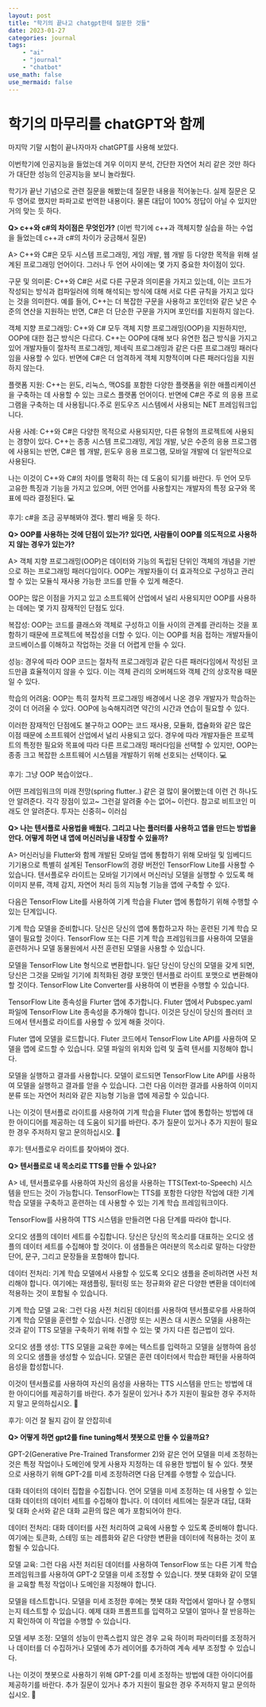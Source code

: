 ```yaml
---
layout: post
title: "학기의 끝나고 chatgpt한테 질문한 것들"
date: 2023-01-27  
categories: journal
tags: 
    - "ai"
    - "journal"
    - "chatbot"
use_math: false
use_mermaid: false
---
```


# 학기의 마무리를 chatGPT와 함께

마지막 기말 시험이 끝나자마자 chatGPT를 사용해 보았다. 

이번학기에 인공지능을 들었는데 겨우 이미지 분석, 간단한 자연어 처리 같은 것만 하다가 대단한 성능의 인공지능을 보니 놀라웠다. 

학기가 끝난 기념으로 관련 질문을 해봤는데 질문한 내용을 적어놓는다. 실제 질문은 모두 영어로 했지만 파파고로 번역한 내용이다. 물론 대답이 100% 정답이 아닐 수 있지만 거의 맞는 듯 하다.


**Q> c++와 c#의 차이점은 무엇인가?** (이번 학기에 c++과 객체지향 실습을 하는 수업을 들었는데 c++과 c#의 차이가 궁금해서 질문)


A> C++와 C#은 모두 시스템 프로그래밍, 게임 개발, 웹 개발 등 다양한 목적을 위해 설계된 프로그래밍 언어이다. 그러나 두 언어 사이에는 몇 가지 중요한 차이점이 있다.

구문 및 의미론: C++와 C#은 서로 다른 구문과 의미론을 가지고 있는데, 이는 코드가 작성되는 방식과 컴파일러에 의해 해석되는 방식에 대해 서로 다른 규칙을 가지고 있다는 것을 의미한다. 예를 들어, C++는 더 복잡한 구문을 사용하고 포인터와 같은 낮은 수준의 연산을 지원하는 반면, C#은 더 단순한 구문을 가지며 포인터를 지원하지 않는다.

객체 지향 프로그래밍: C++와 C# 모두 객체 지향 프로그래밍(OOP)을 지원하지만, OOP에 대한 접근 방식은 다르다. C++는 OOP에 대해 보다 유연한 접근 방식을 가지고 있어 개발자들이 절차적 프로그래밍, 제네릭 프로그래밍과 같은 다른 프로그래밍 패러다임을 사용할 수 있다. 반면에 C#은 더 엄격하게 객체 지향적이며 다른 패러다임을 지원하지 않는다.

플랫폼 지원: C++는 윈도, 리눅스, 맥OS를 포함한 다양한 플랫폼을 위한 애플리케이션을 구축하는 데 사용할 수 있는 크로스 플랫폼 언어이다. 반면에 C#은 주로 의 응용 프로그램을 구축하는 데 사용됩니다.주로 윈도우즈 시스템에서 사용되는 NET 프레임워크입니다.

사용 사례: C++와 C#은 다양한 목적으로 사용되지만, 다른 유형의 프로젝트에 사용되는 경향이 있다. C++는 종종 시스템 프로그래밍, 게임 개발, 낮은 수준의 응용 프로그램에 사용되는 반면, C#은 웹 개발, 윈도우 응용 프로그램, 모바일 개발에 더 일반적으로 사용된다.

나는 이것이 C++와 C#의 차이를 명확히 하는 데 도움이 되기를 바란다. 두 언어 모두 고유한 특징과 기능을 가지고 있으며, 어떤 언어를 사용할지는 개발자의 특정 요구와 목표에 따라 결정된다. 💻

후기: c#을 조금 공부해봐야 겠다. 빨리 배울 듯 하다.


**Q> OOP를 사용하는 것에 단점이 있는가? 있다면, 사람들이 OOP를 의도적으로 사용하지 않는 경우가 있는가?**

A> 객체 지향 프로그래밍(OOP)은 데이터와 기능의 독립된 단위인 객체의 개념을 기반으로 하는 프로그래밍 패러다임이다. OOP는 개발자들이 더 효과적으로 구성하고 관리할 수 있는 모듈식 재사용 가능한 코드를 만들 수 있게 해준다.

OOP는 많은 이점을 가지고 있고 소프트웨어 산업에서 널리 사용되지만 OOP를 사용하는 데에는 몇 가지 잠재적인 단점도 있다.

복잡성: OOP는 코드를 클래스와 객체로 구성하고 이들 사이의 관계를 관리하는 것을 포함하기 때문에 프로젝트에 복잡성을 더할 수 있다. 이는 OOP를 처음 접하는 개발자들이 코드베이스를 이해하고 작업하는 것을 더 어렵게 만들 수 있다.

성능: 경우에 따라 OOP 코드는 절차적 프로그래밍과 같은 다른 패러다임에서 작성된 코드만큼 효율적이지 않을 수 있다. 이는 객체 관리의 오버헤드와 객체 간의 상호작용 때문일 수 있다.

학습의 어려움: OOP는 특히 절차적 프로그래밍 배경에서 나온 경우 개발자가 학습하는 것이 더 어려울 수 있다. OOP에 능숙해지려면 약간의 시간과 연습이 필요할 수 있다.

이러한 잠재적인 단점에도 불구하고 OOP는 코드 재사용, 모듈화, 캡슐화와 같은 많은 이점 때문에 소프트웨어 산업에서 널리 사용되고 있다. 경우에 따라 개발자들은 프로젝트의 특정한 필요와 목표에 따라 다른 프로그래밍 패러다임을 선택할 수 있지만, OOP는 종종 크고 복잡한 소프트웨어 시스템을 개발하기 위해 선호되는 선택이다. 💻

후기: 그냥 OOP 복습이었다..



어떤 프레임워크의 미래 전망(spring flutter..) 같은 걸 많이 물어봤는데 이런 건 하나도 안 알려준다. 각각 장점이 있고~ 그런걸 알려줄 수는 없어~ 이런다. 참고로 비트코인 미래도 안 알려준다. 투자는 신중히~ 이러심



**Q> 나는 텐서플로 사용법을 배웠다. 그리고 나는 플러터를 사용하고 앱을 만드는 방법을 안다. 어떻게 하면 내 앱에 머신러닝을 내장할 수 있을까?**

A> 머신러닝을 Flutter와 함께 개발된 모바일 앱에 통합하기 위해 모바일 및 임베디드 기기용으로 특별히 설계된 TensorFlow의 경량 버전인 TensorFlow Lite를 사용할 수 있습니다. 텐서플로우 라이트는 모바일 기기에서 머신러닝 모델을 실행할 수 있도록 해 이미지 분류, 객체 감지, 자연어 처리 등의 지능형 기능을 앱에 구축할 수 있다.

다음은 TensorFlow Lite를 사용하여 기계 학습을 Fluter 앱에 통합하기 위해 수행할 수 있는 단계입니다.

기계 학습 모델을 준비합니다. 당신은 당신의 앱에 통합하고자 하는 훈련된 기계 학습 모델이 필요할 것이다. TensorFlow 또는 다른 기계 학습 프레임워크를 사용하여 모델을 훈련하거나 모델 동물원에서 사전 훈련된 모델을 사용할 수 있습니다.

모델을 TensorFlow Lite 형식으로 변환합니다. 일단 당신이 당신의 모델을 갖게 되면, 당신은 그것을 모바일 기기에 최적화된 경량 포맷인 텐서플로 라이트 포맷으로 변환해야 할 것이다. TensorFlow Lite Converter를 사용하여 이 변환을 수행할 수 있습니다.

TensorFlow Lite 종속성을 Flurter 앱에 추가합니다. Fluter 앱에서 Pubspec.yaml 파일에 TensorFlow Lite 종속성을 추가해야 합니다. 이것은 당신이 당신의 플러터 코드에서 텐서플로 라이트를 사용할 수 있게 해줄 것이다.

Fluter 앱에 모델을 로드합니다. Fluter 코드에서 TensorFlow Lite API를 사용하여 모델을 앱에 로드할 수 있습니다. 모델 파일의 위치와 입력 및 출력 텐서를 지정해야 합니다.

모델을 실행하고 결과를 사용합니다. 모델이 로드되면 TensorFlow Lite API를 사용하여 모델을 실행하고 결과를 얻을 수 있습니다. 그런 다음 이러한 결과를 사용하여 이미지 분류 또는 자연어 처리와 같은 지능형 기능을 앱에 제공할 수 있습니다.

나는 이것이 텐서플로 라이트를 사용하여 기계 학습을 Fluter 앱에 통합하는 방법에 대한 아이디어를 제공하는 데 도움이 되기를 바란다. 추가 질문이 있거나 추가 지원이 필요한 경우 주저하지 말고 문의하십시오. 🤖

후기: 텐서플로우 라이트를 찾아봐야 겠다.



**Q> 텐서플로로 내 목소리로 TTS를 만들 수 있나요?**


A> 네, 텐서플로우를 사용하여 자신의 음성을 사용하는 TTS(Text-to-Speech) 시스템을 만드는 것이 가능합니다. TensorFlow는 TTS를 포함한 다양한 작업에 대한 기계 학습 모델을 구축하고 훈련하는 데 사용할 수 있는 기계 학습 프레임워크이다.

TensorFlow를 사용하여 TTS 시스템을 만들려면 다음 단계를 따라야 합니다.

오디오 샘플의 데이터 세트를 수집합니다. 당신은 당신의 목소리를 대표하는 오디오 샘플의 데이터 세트를 수집해야 할 것이다. 이 샘플들은 여러분의 목소리로 말하는 다양한 단어, 문구, 그리고 문장들을 포함해야 합니다.

데이터 전처리: 기계 학습 모델에서 사용할 수 있도록 오디오 샘플을 준비하려면 사전 처리해야 합니다. 여기에는 재샘플링, 필터링 또는 정규화와 같은 다양한 변환을 데이터에 적용하는 것이 포함될 수 있습니다.

기계 학습 모델 교육: 그런 다음 사전 처리된 데이터를 사용하여 텐서플로우를 사용하여 기계 학습 모델을 훈련할 수 있습니다. 신경망 또는 시퀀스 대 시퀀스 모델을 사용하는 것과 같이 TTS 모델을 구축하기 위해 취할 수 있는 몇 가지 다른 접근법이 있다.

오디오 샘플 생성: TTS 모델을 교육한 후에는 텍스트를 입력하고 모델을 실행하여 음성의 오디오 샘플을 생성할 수 있습니다. 모델은 훈련 데이터에서 학습한 패턴을 사용하여 음성을 합성합니다.

이것이 텐서플로를 사용하여 자신의 음성을 사용하는 TTS 시스템을 만드는 방법에 대한 아이디어를 제공하기를 바란다. 추가 질문이 있거나 추가 지원이 필요한 경우 주저하지 말고 문의하십시오. 🤖

후기: 이건 잘 될지 감이 잘 안잡히네


**Q> 어떻게 하면 gpt2를 fine tuning해서 챗봇으로 만들 수 있을까요?**

GPT-2(Generative Pre-Trained Transformer 2)와 같은 언어 모델을 미세 조정하는 것은 특정 작업이나 도메인에 맞게 사용자 지정하는 데 유용한 방법이 될 수 있다. 챗봇으로 사용하기 위해 GPT-2를 미세 조정하려면 다음 단계를 수행할 수 있습니다.

대화 데이터의 데이터 집합을 수집합니다. 언어 모델을 미세 조정하는 데 사용할 수 있는 대화 데이터의 데이터 세트를 수집해야 합니다. 이 데이터 세트에는 질문과 대답, 대화 및 대화 순서와 같은 대화 교환의 많은 예가 포함되어야 한다.

데이터 전처리: 대화 데이터를 사전 처리하여 교육에 사용할 수 있도록 준비해야 합니다. 여기에는 토큰화, 스테밍 또는 레름화와 같은 다양한 변환을 데이터에 적용하는 것이 포함될 수 있습니다.

모델 교육: 그런 다음 사전 처리된 데이터를 사용하여 TensorFlow 또는 다른 기계 학습 프레임워크를 사용하여 GPT-2 모델을 미세 조정할 수 있습니다. 챗봇 대화와 같이 모델을 교육할 특정 작업이나 도메인을 지정해야 합니다.

모델을 테스트합니다. 모델을 미세 조정한 후에는 챗봇 대화 작업에서 얼마나 잘 수행되는지 테스트할 수 있습니다. 예제 대화 프롬프트를 입력하고 모델이 얼마나 잘 반응하는지 확인하여 이 작업을 수행할 수 있습니다.

모델 세부 조정: 모델의 성능이 만족스럽지 않은 경우 교육 하이퍼 파라미터를 조정하거나 데이터를 더 수집하거나 모델에 추가 레이어를 추가하여 계속 세부 조정할 수 있습니다.

나는 이것이 챗봇으로 사용하기 위해 GPT-2를 미세 조정하는 방법에 대한 아이디어를 제공하기를 바란다. 추가 질문이 있거나 추가 지원이 필요한 경우 주저하지 말고 문의하십시오. 🤖